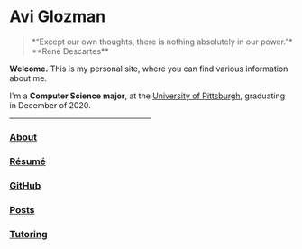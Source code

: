 <title> Avi Glozman </title>
<meta http-equiv="Content-Type" content="text/html; charset=UTF-8"/>
<meta name="viewport" content="width=device-width, initial-scale=1"/>
<link href="https://fonts.googleapis.com/css?family=IBM+Plex+Mono|Open+Sans" rel="stylesheet"/>
<link href="stylesheet.css" type="text/css" rel="stylesheet"/>
<link rel="shortcut icon" type="image/png" href="/images/favicon.png"/>

# Avi Glozman

<blockquote class="quote">*“Except our own thoughts, there is nothing absolutely in our power.”* <br> **René Descartes**</blockquote>

**Welcome.** This is my personal site, where you can find various information about me.

I'm a **Computer Science major**, at the [University of Pittsburgh](https://en.wikipedia.org/wiki/University_of_Pittsburgh), graduating in December of 2020.

<hr align="left" width="50%">

### [About](info/about.html)

### [Résumé](docs/avi_resume10_20.pdf)

### [GitHub](https://github.com/avigloz)

### [Posts](posts/index.html)

### [Tutoring](tutoring/index.html)

